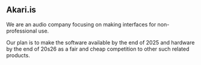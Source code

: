 ## Akari.is
We are an audio company focusing on making interfaces for non-professional use.

Our plan is to make the software available by the end of 2025 and hardware by the end of 20s26 as a fair and cheap competition to other such related products.

<!--

**Here are some ideas to get you started:**

🙋‍♀️ A short introduction - what is your organization all about?
🌈 Contribution guidelines - how can the community get involved?
👩‍💻 Useful resources - where can the community find your docs? Is there anything else the community should know?
🍿 Fun facts - what does your team eat for breakfast?
🧙 Remember, you can do mighty things with the power of [Markdown](https://docs.github.com/github/writing-on-github/getting-started-with-writing-and-formatting-on-github/basic-writing-and-formatting-syntax)

**If your reading this you like to stalk.** There will be 2 thing that we will release. The hardware will be called akari.hw and the software will be called akari.so; 
<!--